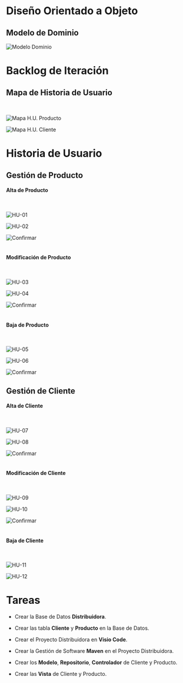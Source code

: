 # Diseño Orientado a Objeto

<h2>Modelo de Dominio</h2>

![Modelo Dominio](Documentos/IteracionI/ModeloDominio/ModeloDominio.png "Modelo de Dominio")
<br>

# Backlog de Iteración

<h2>Mapa de Historia de Usuario</h2>
<br>

![Mapa H.U. Producto](Documentos/IteracionI/HistoriaUsuario/MapaProducto.png "Mapa Historia de Usuario del Producto")
<br>

![Mapa H.U. Cliente](Documentos/IteracionI/HistoriaUsuario/MapaCliente.png "Mapa Historia de Usuario del Cliente")
<br>

# Historia de Usuario
<h2>Gestión de Producto</h2>
<h4>Alta de Producto</h4>
<br>

![HU-01](Documentos/IteracionI/HistoriaUsuario/HU-01CrearProducto.png "Crear Producto")
<br>

![HU-02](Documentos/IteracionI/HistoriaUsuario/HU-02CargarDatosProducto.png "Cargar Datos del Producto")
<br>

![Confirmar](Documentos/IteracionI/HistoriaUsuario/ConfirmarAltaProducto.png "Confirmar Alta de Producto")
<br><br>

<h4>Modificación de Producto</h4>
<br>

![HU-03](Documentos/IteracionI/HistoriaUsuario/HU-03SeleccionarProducto.png "Seleccionar Producto")
<br>

![HU-04](Documentos/IteracionI/HistoriaUsuario/HU-04ModificarDatosProducto.png "Modificar Datos del Producto")
<br>

![Confirmar](Documentos/IteracionI/HistoriaUsuario/ConfirmarModificaciónProducto.png "Confirmar Modificación de Producto")
<br><br>

<h4>Baja de Producto</h4>
<br>

![HU-05](Documentos/IteracionI/HistoriaUsuario/HU-05SeleccionarProducto.png "Seleccionar Producto")
<br>

![HU-06](Documentos/IteracionI/HistoriaUsuario/HU-06EliminarProducto.png "Eliminar Producto")
<br>

![Confirmar](Documentos/IteracionI/HistoriaUsuario/ConfirmarBajaProducto.png "Confirmar Baja de Producto")
<br>

<h2>Gestión de Cliente</h2>
<h4>Alta de Cliente</h4>
<br>

![HU-07](Documentos/IteracionI/HistoriaUsuario/HU-07CrearCliente.png "Crear Cliente")
<br>

![HU-08](Documentos/IteracionI/HistoriaUsuario/HU-08CargarDatosPersonales.png "Cargar Datos Personales")
<br>

![Confirmar](Documentos/IteracionI/HistoriaUsuario/ConfirmarAltaCliente.png "Confirmar Alta de Cliente")
<br><br>

<h4>Modificación de Cliente</h4>
<br>

![HU-09](Documentos/IteracionI/HistoriaUsuario/HU-09SeleccionarModificación.png "Seleccionar Modificación")
<br>

![HU-10](Documentos/IteracionI/HistoriaUsuario/HU-10ModificarDatosPersonales.png "Modificar Datos Personales")
<br>

![Confirmar](Documentos/IteracionI/HistoriaUsuario/ConfirmarModificaciónCliente.png "Confirmar Modificación de Cliente")
<br><br>

<h4>Baja de Cliente</h4>
<br>

![HU-11](Documentos/IteracionI/HistoriaUsuario/HU-11SolicitarBajaCliente.png "Solicitar Baja de Cliente")
<br>

![HU-12](Documentos/IteracionI/HistoriaUsuario/HU-12ConfirmarBajaCliente.png "Confirmar Baja de Cliente")
<br>

# Tareas

* Crear la Base de Datos **Distribuidora**.

* Crear las tabla **Cliente** y **Producto** en la Base de Datos.

* Crear el Proyecto Distribuidora en **Visio Code**.

* Crear la Gestión de Software **Maven** en el Proyecto Distribuidora.

* Crear los **Modelo**, **Repositorio**, **Controlador** de Cliente y Producto.

* Crear las **Vista** de Cliente y Producto.

